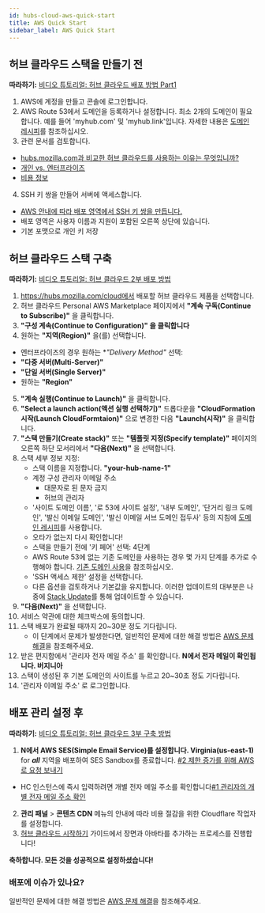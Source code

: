 ```yaml
---
id: hubs-cloud-aws-quick-start
title: AWS Quick Start
sidebar_label: AWS Quick Start
---
```


## 허브 클라우드 스택을 만들기 전

**따라하기:** [비디오 튜토리얼: 허브 클라우드 배포 방법 Part1](https://www.youtube.com/watch?v=2K7P8jFyHNc)

1. AWS에 계정을 만들고 콘솔에 로그인합니다.
2. AWS Route 53에서 도메인을 등록하거나 설정합니다. 최소 2개의 도메인이 필요합니다. 예를 들어 'myhub.com' 및 'myhub.link'입니다. 
   자세한 내용은 [도메인 레시피](hubs-cloud-aws-domain-recipes-ko.md)를 참조하십시오.
3. 관련 문서를 검토합니다.
- [hubs.mozilla.com과 비교한 허브 클라우드를 사용하는 이유는 무엇입니까?](hubs-cloud-faq-ko.md#why-use-hubs-cloud-vs-hubsmozillacom)
- [개인 vs. 엔터프라이즈](hubs-cloud-faq-ko.md#personal-vs-enterprise)
- [비용 정보](hubs-cloud-aws-costs-ko.md)
4. SSH 키 쌍을 만들어 서버에 액세스합니다.
- [AWS 안내에 따라 배포 영역에서 SSH 키 쌍을 만듭니다.](https://docs.aws.amazon.com/AWSEC2/latest/UserGuide/ec2-key-pairs.html#having-ec2-create-your-key-pair)
- 배포 영역은 사용자 이름과 지원이 포함된 오른쪽 상단에 있습니다.
- 기본 포맷으로 개인 키 저장

## 허브 클라우드 스택 구축

**따라하기:** [비디오 튜토리얼: 허브 클라우드 2부 배포 방법](https://www.youtube.com/watch?v=W0erzlDpo0U)

1. https://hubs.mozilla.com/cloud에서 배포할 허브 클라우드 제품을 선택합니다.
2. 허브 클라우드 Personal AWS Marketplace 페이지에서 **"계속 구독(Continue to Subscribe)"** 을 클릭합니다.
3. **"구성 계속(Continue to Configuration)" 을 클릭합니다**
4. 원하는 **"지역(Region)"** 을(를) 선택합니다.
- 엔터프라이즈의 경우 원하는 **"Delivery Method"* 선택:
- **"다중 서버(Multi-Server)"**
- **"단일 서버(Single Server)"**
- 원하는 **"Region"**
5. **"계속 실행(Continue to Launch)"** 을 클릭합니다.
6. **"Select a launch action(액션 실행 선택하기)"** 드롭다운을 **"CloudFormation 시작(Launch CloudFormtaion)"** 으로 변경한 다음 **"Launch(시작)"** 을 클릭합니다.
7. **"스택 만들기(Create stack)"** 또는 **"템플릿 지정(Specify template)"** 페이지의 오른쪽 하단 모서리에서 **"다음(Next)"** 을 선택합니다.
8. 스택 세부 정보 지정:
    - 스택 이름을 지정합니다. **"your-hub-name-1"**
    - 계정 구성 관리자 이메일 주소
        - 대문자로 된 문자 금지
        - 허브의 관리자
    - '사이트 도메인 이름', '로 53에 사이트 설정', '내부 도메인', '단거리 링크 도메인', '발신 이메일 도메인', '발신 이메일 서브 도메인 접두사' 등의 지침에 [도메인 레시피](hubs-cloud-aws-domain-recipes-ko.md)를 사용합니다.
    - 오타가 없는지 다시 확인합니다!
    - 스택을 만들기 전에 '키 페어' 선택: 4단계
    - AWS Route 53에 없는 기존 도메인을 사용하는 경우 몇 가지 단계를 추가로 수행해야 합니다.
      [기존 도메인 사용](hubs-cloud-aws-existing-domain-ko.md)을 참조하십시오.
    - 'SSH 액세스 제한' 설정을 선택합니다.
    - 다른 옵션을 검토하거나 기본값을 유지합니다.
      이러한 업데이트의 대부분은 나중에 [Stack Update](hubs-cloud-aws-updating-the-stack-ko.md)를 통해 업데이트할 수 있습니다.
9. **"다음(Next)"** 을 선택합니다.
10. 서비스 약관에 대한 체크박스에 동의합니다.
11. 스택 배포가 완료될 때까지 20~30분 정도 기다립니다.
    - 이 단계에서 문제가 발생한다면, 일반적인 문제에 대한 해결 방법은 [AWS 문제 해결](hubs-cloud-aws-troubleshooting-ko.md)을 참조해주세요.
12. 받은 편지함에서 '관리자 전자 메일 주소' 를 확인합니다. **N에서 전자 메일이 확인됩니다. 버지니아**
13. 스택이 생성된 후 기본 도메인의 사이트를 누르고 20~30초 정도 기다립니다.
14. '관리자 이메일 주소' 로 로그인합니다.

## 배포 관리 설정 후

**따라하기:** [비디오 튜토리얼: 허브 클라우드 3부 구축 방법](https://www.youtube.com/watch?v=nQ85L_EeJOk)

1. **N에서 AWS SES(Simple Email Service)를 설정합니다. Virginia(us-east-1)** for **_all_** 지역을 배포하여 SES Sandbox를 종료합니다.
   [#2 제한 증가를 위해 AWS로 요청 보내기](hubs-cloud-aws-troubleshooting-ko.md#youre-in-the-aws-sandbox-and-people-dont-receive-magic-link-emails)
- HC 인스턴스에 즉시 입력하려면 개별 전자 메일 주소를 확인합니다[#1 관리자의 개별 전자 메일 주소 확인](hubs-cloud-aws-troubleshooting-ko.md#youre-in-the-aws-sandbox-and-people-dont-receive-magic-link-emails)
2. **관리 패널** > **콘텐츠 CDN** 메뉴의 안내에 따라 비용 절감을 위한 Cloudflare 작업자를 설정합니다.
3. [허브 클라우드 시작하기](hubs-cloud-getting-started-ko.md) 가이드에서 장면과 아바타를 추가하는 프로세스를 진행합니다!

**축하합니다. 모든 것을 성공적으로 설정하셨습니다!**

### 배포에 이슈가 있나요?

일반적인 문제에 대한 해결 방법은 [AWS 문제 해결](hubs-cloud-aws-troubleshooting-ko.md)을 참조해주세요.